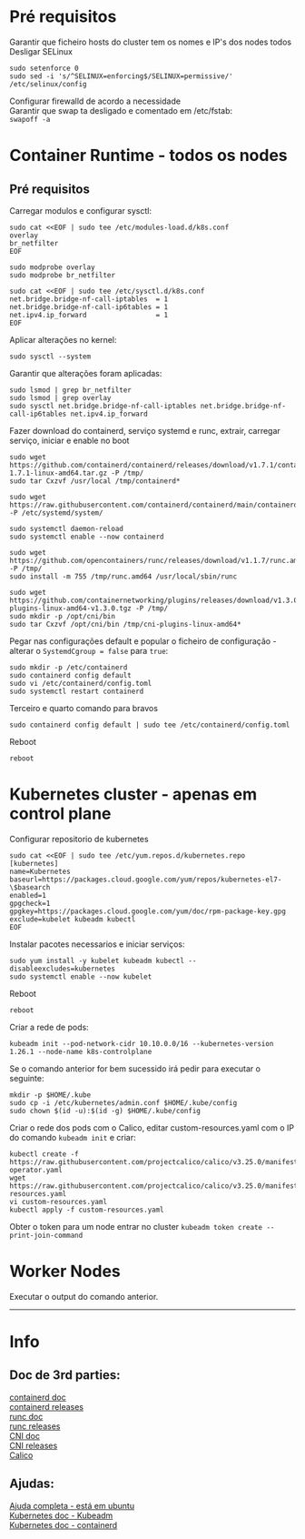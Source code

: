 # Pré requisitos
Garantir que ficheiro hosts do cluster tem os nomes e IP's dos nodes todos
Desligar SELinux
```
sudo setenforce 0
sudo sed -i 's/^SELINUX=enforcing$/SELINUX=permissive/' /etc/selinux/config
```
Configurar firewalld de acordo a necessidade\
Garantir que swap ta desligado e comentado em /etc/fstab:\
`swapoff -a`


# Container Runtime - todos os nodes
## Pré requisitos
Carregar modulos e configurar sysctl:
```
sudo cat <<EOF | sudo tee /etc/modules-load.d/k8s.conf
overlay
br_netfilter
EOF

sudo modprobe overlay
sudo modprobe br_netfilter

sudo cat <<EOF | sudo tee /etc/sysctl.d/k8s.conf
net.bridge.bridge-nf-call-iptables  = 1
net.bridge.bridge-nf-call-ip6tables = 1
net.ipv4.ip_forward                 = 1
EOF
```

Aplicar alterações no kernel:
```
sudo sysctl --system
```

Garantir que alterações foram aplicadas:
```
sudo lsmod | grep br_netfilter
sudo lsmod | grep overlay
sudo sysctl net.bridge.bridge-nf-call-iptables net.bridge.bridge-nf-call-ip6tables net.ipv4.ip_forward
```

Fazer download do containerd, serviço systemd e runc, extrair, carregar serviço, iniciar e enable no boot
```
sudo wget https://github.com/containerd/containerd/releases/download/v1.7.1/containerd-1.7.1-linux-amd64.tar.gz -P /tmp/
sudo tar Cxzvf /usr/local /tmp/containerd*

sudo wget https://raw.githubusercontent.com/containerd/containerd/main/containerd.service -P /etc/systemd/system/

sudo systemctl daemon-reload
sudo systemctl enable --now containerd

sudo wget https://github.com/opencontainers/runc/releases/download/v1.1.7/runc.amd64 -P /tmp/
sudo install -m 755 /tmp/runc.amd64 /usr/local/sbin/runc

sudo wget https://github.com/containernetworking/plugins/releases/download/v1.3.0/cni-plugins-linux-amd64-v1.3.0.tgz -P /tmp/
sudo mkdir -p /opt/cni/bin
sudo tar Cxzvf /opt/cni/bin /tmp/cni-plugins-linux-amd64*
```

Pegar nas configurações default e popular o ficheiro de configuração - alterar o `SystemdCgroup = false` para `true`:
```
sudo mkdir -p /etc/containerd
sudo containerd config default
sudo vi /etc/containerd/config.toml
sudo systemctl restart containerd
```

Terceiro e quarto comando para bravos
```
sudo containerd config default | sudo tee /etc/containerd/config.toml
```

Reboot
```
reboot
```

# Kubernetes cluster - apenas em control plane
Configurar repositorio de kubernetes
```
sudo cat <<EOF | sudo tee /etc/yum.repos.d/kubernetes.repo
[kubernetes]
name=Kubernetes
baseurl=https://packages.cloud.google.com/yum/repos/kubernetes-el7-\$basearch
enabled=1
gpgcheck=1
gpgkey=https://packages.cloud.google.com/yum/doc/rpm-package-key.gpg
exclude=kubelet kubeadm kubectl
EOF
```

Instalar pacotes necessarios e iniciar serviços:
```
sudo yum install -y kubelet kubeadm kubectl --disableexcludes=kubernetes
sudo systemctl enable --now kubelet
```

Reboot
```
reboot
```

Criar a rede de pods:
```
kubeadm init --pod-network-cidr 10.10.0.0/16 --kubernetes-version 1.26.1 --node-name k8s-controlplane
```

Se o comando anterior for bem sucessido irá pedir para executar o seguinte:
```
mkdir -p $HOME/.kube
sudo cp -i /etc/kubernetes/admin.conf $HOME/.kube/config
sudo chown $(id -u):$(id -g) $HOME/.kube/config
```

Criar o rede dos pods com o Calico, editar custom-resources.yaml com o IP do comando `kubeadm init` e criar:
```
kubectl create -f https://raw.githubusercontent.com/projectcalico/calico/v3.25.0/manifests/tigera-operator.yaml
wget https://raw.githubusercontent.com/projectcalico/calico/v3.25.0/manifests/custom-resources.yaml
vi custom-resources.yaml
kubectl apply -f custom-resources.yaml
```

Obter o token para um node entrar no cluster
```kubeadm token create --print-join-command```


# Worker Nodes
Executar o output do comando anterior.




---
# Info
## Doc de 3rd parties:
[containerd doc](https://github.com/containerd/containerd/)\
[containerd releases](https://github.com/containerd/containerd/releases/)\
[runc doc](https://github.com/opencontainers/runc/)\
[runc releases](https://github.com/opencontainers/runc/releases/)\
[CNI doc](https://github.com/containernetworking/plugins/)\
[CNI releases](https://github.com/containernetworking/plugins/releases/)\
[Calico](https://docs.tigera.io/calico/latest/getting-started/kubernetes/quickstart)

## Ajudas:
[Ajuda completa - está em ubuntu](https://www.itsgeekhead.com/tuts/kubernetes-126-ubuntu-2204.txt)\
[Kubernetes doc - Kubeadm](https://kubernetes.io/docs/setup/production-environment/tools/kubeadm/install-kubeadm/)\
[Kubernetes doc - containerd](https://kubernetes.io/docs/setup/production-environment/container-runtimes/)
